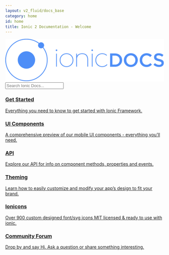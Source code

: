```yaml
---
layout: v2_fluid/docs_base
category: home
id: home
title: Ionic 2 Documentation - Welcome
---
```

<div class="docs-home text-center">
  <img src="/img/ionic-docs-logo-lg.png" class="docs-home-logo">
  <form class="form-group search" role="search">
    <input type="text"
           class="form-control search-input"
           placeholder="Search Ionic Docs..."
           data-searchpos="index"
           ng-model="searchTerm">
  </form>
  <div class="sections">
    <a class="section getting-started"
       href="/docs/v2/getting-started">
      <h3>Get Started</h3>
      <p>Everything you need to know to get started with Ionic Framework.</p>
    </a>
    <a class="section ui"
       href="/docs/v2/components">
      <h3>UI Components</h3>
      <p>A comprehensive preview of our mobile UI components - everything you’ll need.</p>
    </a>
    <a class="section api"
       href="/docs/v2/api">
      <h3>API</h3>
      <p>Explore our API for info on component methods, properties and events.</p>
    </a>
    <a class="section theming"
       href="/docs/v2/theming/">
      <h3>Theming</h3>
      <p>Learn how to easily customize and modify your app’s design to fit your brand.</p>
    </a>
    <a class="section ionicons-link"
       href="/docs/v2/resources/ionicons/">
      <h3>Ionicons</h3>
      <p>Over 900 custom designed font/svg icons MIT licensed & ready to use with ionic.</p>
    </a>
    <a class="section forum"
       href="https://forum.ionicframework.com/">
      <h3>Community Forum</h3>
      <p>Drop by and say Hi. Ask a question or share something interesting.</p>
    </a>
  </div>
</div>
